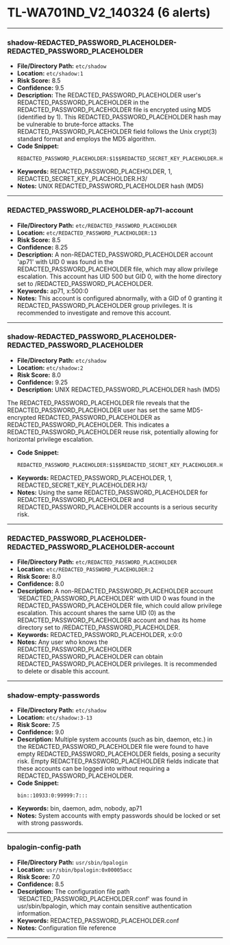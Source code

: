 # TL-WA701ND_V2_140324 (6 alerts)

---

### shadow-REDACTED_PASSWORD_PLACEHOLDER-REDACTED_PASSWORD_PLACEHOLDER

- **File/Directory Path:** `etc/shadow`
- **Location:** `etc/shadow:1`
- **Risk Score:** 8.5
- **Confidence:** 9.5
- **Description:** The REDACTED_PASSWORD_PLACEHOLDER user's REDACTED_PASSWORD_PLACEHOLDER in the REDACTED_PASSWORD_PLACEHOLDER file is encrypted using MD5 (identified by $1$). This REDACTED_PASSWORD_PLACEHOLDER hash may be vulnerable to brute-force attacks. The REDACTED_PASSWORD_PLACEHOLDER field follows the Unix crypt(3) standard format and employs the MD5 algorithm.
- **Code Snippet:**
  ```
  REDACTED_PASSWORD_PLACEHOLDER:$1$$REDACTED_SECRET_KEY_PLACEHOLDER.H3/:10933:0:99999:7:::
  ```
- **Keywords:** REDACTED_PASSWORD_PLACEHOLDER, $1$, REDACTED_SECRET_KEY_PLACEHOLDER.H3/
- **Notes:** UNIX REDACTED_PASSWORD_PLACEHOLDER hash (MD5)

---
### REDACTED_PASSWORD_PLACEHOLDER-ap71-account

- **File/Directory Path:** `etc/REDACTED_PASSWORD_PLACEHOLDER`
- **Location:** `etc/REDACTED_PASSWORD_PLACEHOLDER:13`
- **Risk Score:** 8.5
- **Confidence:** 8.25
- **Description:** A non-REDACTED_PASSWORD_PLACEHOLDER account 'ap71' with UID 0 was found in the REDACTED_PASSWORD_PLACEHOLDER file, which may allow privilege escalation. This account has UID 500 but GID 0, with the home directory set to /REDACTED_PASSWORD_PLACEHOLDER.
- **Keywords:** ap71, x:500:0
- **Notes:** This account is configured abnormally, with a GID of 0 granting it REDACTED_PASSWORD_PLACEHOLDER group privileges. It is recommended to investigate and remove this account.

---
### shadow-REDACTED_PASSWORD_PLACEHOLDER-REDACTED_PASSWORD_PLACEHOLDER

- **File/Directory Path:** `etc/shadow`
- **Location:** `etc/shadow:2`
- **Risk Score:** 8.0
- **Confidence:** 9.25
- **Description:** UNIX REDACTED_PASSWORD_PLACEHOLDER hash (MD5)  

The REDACTED_PASSWORD_PLACEHOLDER file reveals that the REDACTED_PASSWORD_PLACEHOLDER user has set the same MD5-encrypted REDACTED_PASSWORD_PLACEHOLDER as REDACTED_PASSWORD_PLACEHOLDER. This indicates a REDACTED_PASSWORD_PLACEHOLDER reuse risk, potentially allowing for horizontal privilege escalation.
- **Code Snippet:**
  ```
  REDACTED_PASSWORD_PLACEHOLDER:$1$$REDACTED_SECRET_KEY_PLACEHOLDER.H3/:10933:0:99999:7:::
  ```
- **Keywords:** REDACTED_PASSWORD_PLACEHOLDER, $1$, REDACTED_SECRET_KEY_PLACEHOLDER.H3/
- **Notes:** Using the same REDACTED_PASSWORD_PLACEHOLDER for REDACTED_PASSWORD_PLACEHOLDER and REDACTED_PASSWORD_PLACEHOLDER accounts is a serious security risk.

---
### REDACTED_PASSWORD_PLACEHOLDER-REDACTED_PASSWORD_PLACEHOLDER-account

- **File/Directory Path:** `etc/REDACTED_PASSWORD_PLACEHOLDER`
- **Location:** `etc/REDACTED_PASSWORD_PLACEHOLDER:2`
- **Risk Score:** 8.0
- **Confidence:** 8.0
- **Description:** A non-REDACTED_PASSWORD_PLACEHOLDER account 'REDACTED_PASSWORD_PLACEHOLDER' with UID 0 was found in the REDACTED_PASSWORD_PLACEHOLDER file, which could allow privilege escalation. This account shares the same UID (0) as the REDACTED_PASSWORD_PLACEHOLDER account and has its home directory set to /REDACTED_PASSWORD_PLACEHOLDER.
- **Keywords:** REDACTED_PASSWORD_PLACEHOLDER, x:0:0
- **Notes:** Any user who knows the REDACTED_PASSWORD_PLACEHOLDER REDACTED_PASSWORD_PLACEHOLDER can obtain REDACTED_PASSWORD_PLACEHOLDER privileges. It is recommended to delete or disable this account.

---
### shadow-empty-passwords

- **File/Directory Path:** `etc/shadow`
- **Location:** `etc/shadow:3-13`
- **Risk Score:** 7.5
- **Confidence:** 9.0
- **Description:** Multiple system accounts (such as bin, daemon, etc.) in the REDACTED_PASSWORD_PLACEHOLDER file were found to have empty REDACTED_PASSWORD_PLACEHOLDER fields, posing a security risk. Empty REDACTED_PASSWORD_PLACEHOLDER fields indicate that these accounts can be logged into without requiring a REDACTED_PASSWORD_PLACEHOLDER.
- **Code Snippet:**
  ```
  bin::10933:0:99999:7:::
  ```
- **Keywords:** bin, daemon, adm, nobody, ap71
- **Notes:** System accounts with empty passwords should be locked or set with strong passwords.

---
### bpalogin-config-path

- **File/Directory Path:** `usr/sbin/bpalogin`
- **Location:** `usr/sbin/bpalogin:0x00005acc`
- **Risk Score:** 7.0
- **Confidence:** 8.5
- **Description:** The configuration file path 'REDACTED_PASSWORD_PLACEHOLDER.conf' was found in usr/sbin/bpalogin, which may contain sensitive authentication information.
- **Keywords:** REDACTED_PASSWORD_PLACEHOLDER.conf
- **Notes:** Configuration file reference

---
